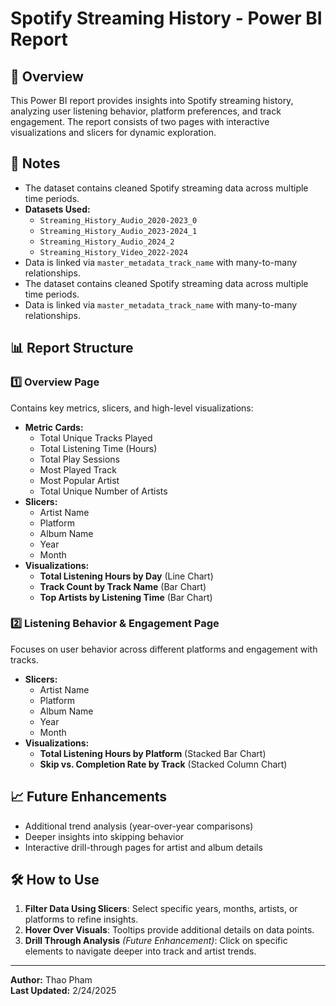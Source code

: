 # Spotify Streaming History - Power BI Report

## 📌 Overview
This Power BI report provides insights into Spotify streaming history, analyzing user listening behavior, platform preferences, and track engagement. The report consists of two pages with interactive visualizations and slicers for dynamic exploration.

## 📢 Notes
- The dataset contains cleaned Spotify streaming data across multiple time periods.
- **Datasets Used:**
  - `Streaming_History_Audio_2020-2023_0`
  - `Streaming_History_Audio_2023-2024_1`
  - `Streaming_History_Audio_2024_2`
  - `Streaming_History_Video_2022-2024`
- Data is linked via `master_metadata_track_name` with many-to-many relationships.
- The dataset contains cleaned Spotify streaming data across multiple time periods.
- Data is linked via `master_metadata_track_name` with many-to-many relationships.

## 📊 Report Structure

### **1️⃣ Overview Page**
Contains key metrics, slicers, and high-level visualizations:
- **Metric Cards:**
  - Total Unique Tracks Played
  - Total Listening Time (Hours)
  - Total Play Sessions
  - Most Played Track
  - Most Popular Artist
  - Total Unique Number of Artists
- **Slicers:**
  - Artist Name
  - Platform
  - Album Name
  - Year
  - Month
- **Visualizations:**
  - **Total Listening Hours by Day** (Line Chart)
  - **Track Count by Track Name** (Bar Chart)
  - **Top Artists by Listening Time** (Bar Chart)

### **2️⃣ Listening Behavior & Engagement Page**
Focuses on user behavior across different platforms and engagement with tracks.
- **Slicers:**
  - Artist Name
  - Platform
  - Album Name
  - Year
  - Month
- **Visualizations:**
  - **Total Listening Hours by Platform** (Stacked Bar Chart)
  - **Skip vs. Completion Rate by Track** (Stacked Column Chart)

## 📈 Future Enhancements
- Additional trend analysis (year-over-year comparisons)
- Deeper insights into skipping behavior
- Interactive drill-through pages for artist and album details

## 🛠️ How to Use
1. **Filter Data Using Slicers**: Select specific years, months, artists, or platforms to refine insights.
2. **Hover Over Visuals**: Tooltips provide additional details on data points.
3. **Drill Through Analysis** *(Future Enhancement)*: Click on specific elements to navigate deeper into track and artist trends.


---
**Author:** Thao Pham  
**Last Updated:** 2/24/2025
